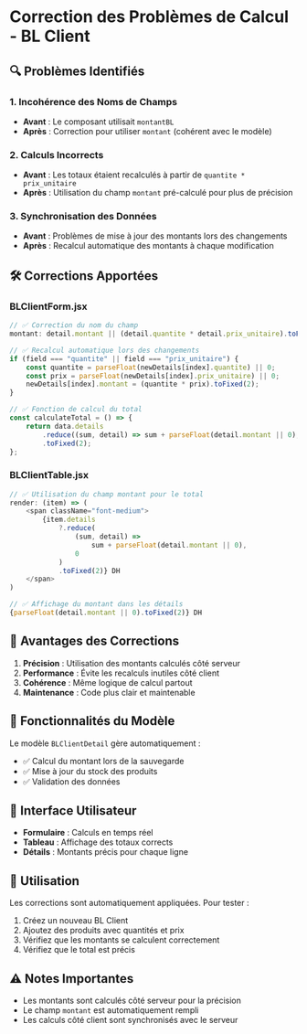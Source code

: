 # Correction des Problèmes de Calcul - BL Client

## 🔍 Problèmes Identifiés

### 1. Incohérence des Noms de Champs
- **Avant** : Le composant utilisait `montantBL` 
- **Après** : Correction pour utiliser `montant` (cohérent avec le modèle)

### 2. Calculs Incorrects
- **Avant** : Les totaux étaient recalculés à partir de `quantite * prix_unitaire`
- **Après** : Utilisation du champ `montant` pré-calculé pour plus de précision

### 3. Synchronisation des Données
- **Avant** : Problèmes de mise à jour des montants lors des changements
- **Après** : Recalcul automatique des montants à chaque modification

## 🛠️ Corrections Apportées

### BLClientForm.jsx
```javascript
// ✅ Correction du nom du champ
montant: detail.montant || (detail.quantite * detail.prix_unitaire).toFixed(2)

// ✅ Recalcul automatique lors des changements
if (field === "quantite" || field === "prix_unitaire") {
    const quantite = parseFloat(newDetails[index].quantite) || 0;
    const prix = parseFloat(newDetails[index].prix_unitaire) || 0;
    newDetails[index].montant = (quantite * prix).toFixed(2);
}

// ✅ Fonction de calcul du total
const calculateTotal = () => {
    return data.details
        .reduce((sum, detail) => sum + parseFloat(detail.montant || 0), 0)
        .toFixed(2);
};
```

### BLClientTable.jsx
```javascript
// ✅ Utilisation du champ montant pour le total
render: (item) => (
    <span className="font-medium">
        {item.details
            ?.reduce(
                (sum, detail) =>
                    sum + parseFloat(detail.montant || 0),
                0
            )
            .toFixed(2)} DH
    </span>
)

// ✅ Affichage du montant dans les détails
{parseFloat(detail.montant || 0).toFixed(2)} DH
```

## 🎯 Avantages des Corrections

1. **Précision** : Utilisation des montants calculés côté serveur
2. **Performance** : Évite les recalculs inutiles côté client
3. **Cohérence** : Même logique de calcul partout
4. **Maintenance** : Code plus clair et maintenable

## 🔧 Fonctionnalités du Modèle

Le modèle `BLClientDetail` gère automatiquement :
- ✅ Calcul du montant lors de la sauvegarde
- ✅ Mise à jour du stock des produits
- ✅ Validation des données

## 📱 Interface Utilisateur

- **Formulaire** : Calculs en temps réel
- **Tableau** : Affichage des totaux corrects
- **Détails** : Montants précis pour chaque ligne

## 🚀 Utilisation

Les corrections sont automatiquement appliquées. Pour tester :

1. Créez un nouveau BL Client
2. Ajoutez des produits avec quantités et prix
3. Vérifiez que les montants se calculent correctement
4. Vérifiez que le total est précis

## ⚠️ Notes Importantes

- Les montants sont calculés côté serveur pour la précision
- Le champ `montant` est automatiquement rempli
- Les calculs côté client sont synchronisés avec le serveur
